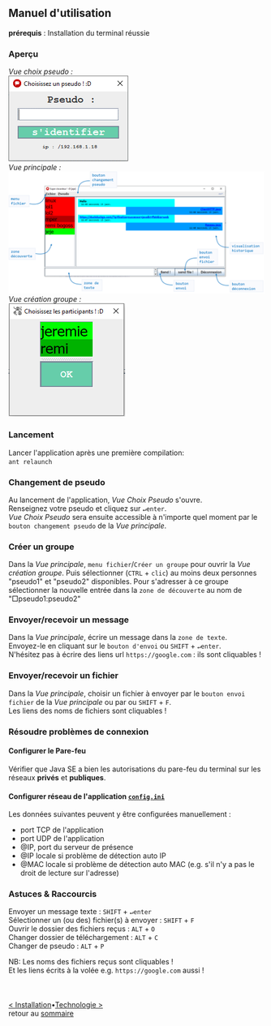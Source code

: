 ## Manuel d'utilisation
**prérequis** : Installation du terminal réussie<br>

### Aperçu
*Vue choix pseudo :*<br>
![*Vue choix pseudo*](images/VueChoixPseudo.png)<br>
*Vue principale :*<br>
![*Vue principale*](images/VuePrincipale.png)<br>
*Vue création groupe :*<br>
![*Vue création groupe*](images/VueCreationGroupe.PNG)<br>

### Lancement
Lancer l'application après une première compilation:<br>
```ant relaunch```<br>

### Changement de pseudo
Au lancement de l'application, *Vue Choix Pseudo* s'ouvre.<br>
Renseignez votre pseudo et cliquez sur `↵enter`.<br>
*Vue Choix Pseudo* sera ensuite accessible à n'importe quel moment par le `bouton changement pseudo` de la *Vue principale*.

### Créer un groupe
Dans la *Vue principale*, `menu fichier`/`Créer un groupe` pour ouvrir la *Vue création groupe*. Puis sélectionner (`CTRL` + `clic`) au moins deux personnes "pseudo1" et "pseudo2" disponibles. Pour s'adresser à ce groupe sélectionner la nouvelle entrée dans la `zone de découverte` au nom de "□pseudo1:pseudo2"

### Envoyer/recevoir un message
Dans la *Vue principale*, écrire un message dans la `zone de texte`.<br>
Envoyez-le en cliquant sur le `bouton d'envoi` ou `SHIFT` + `↵enter`.<br> 
N'hésitez pas à écrire des liens url `https://google.com` : ils sont cliquables !

### Envoyer/recevoir un fichier
Dans la *Vue principale*, choisir un fichier à envoyer par le `bouton envoi fichier` de la *Vue principale* ou par ou `SHIFT` + `F`.<br> 
Les liens des noms de fichiers sont cliquables !

### Résoudre problèmes de connexion
#### Configurer le Pare-feu
Vérifier que Java SE a bien les autorisations du pare-feu du terminal sur les réseaux **privés** et **publiques**.

#### Configurer réseau de l'application [`config.ini`](config.ini)
Les données suivantes peuvent y être configurées manuellement :
- port TCP de l'application
- port UDP de l'application
- @IP, port du serveur de présence
- @IP locale si problème de détection auto IP 
- @MAC locale si problème de détection auto MAC (e.g. s'il n'y a pas le droit de lecture sur l'adresse)

### Astuces & Raccourcis
Envoyer un message texte : `SHIFT` + `↵enter`<br>
Sélectionner un (ou des) fichier(s) à envoyer : `SHIFT` + `F`<br>
Ouvrir le dossier des fichiers reçus  : `ALT` + `O`<br>
Changer dossier de téléchargement : `ALT` + `C`<br>
Changer de pseudo  : `ALT` + `P`<br>

NB: Les noms des fichiers reçus sont cliquables ! <br>
Et les liens écrits à la volée e.g. `https://google.com` aussi ! <br>
<br><br><br>
[< Installation](installation.md)•[Technologie >](techno.md)<br>
retour au [sommaire](README.md)<br>